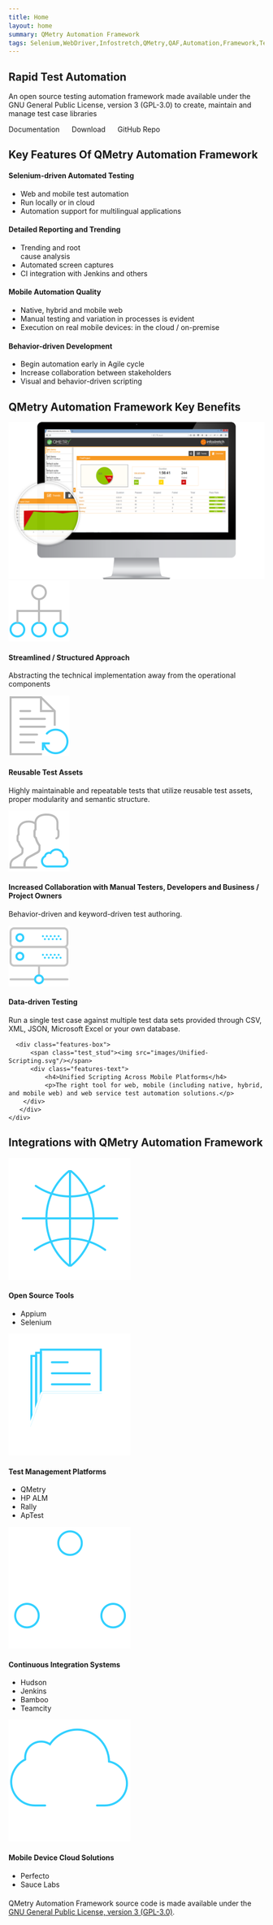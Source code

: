 ```yaml
---
title: Home
layout: home
summary: QMetry Automation Framework
tags: Selenium,WebDriver,Infostretch,QMetry,QAF,Automation,Framework,TestNg,Testing,QA,Cucumber,BDD,KWD
---
```

<div class="static_banner qas noparallax" style="margin-top:0px;background-position:40%">
  <div class="nodesktop feather"></div>
    <div class="container">
      <div class="desc">
            <h2>Rapid Test Automation</h2>
            <p>An open source testing automation framework made available under the GNU General Public License, version 3 (GPL-3.0) to create, maintain and manage test case libraries</p>
            <div class="row text-center"><a title="" class="anim lnk skyblue" style="text-decoration:none; margin-bottom:10px;" href="{{site.data.strings.latest_version}}/docs.html">Documentation</a>
            <a title="" style="text-decoration:none;margin-left:20px; margin-bottom:10px;" class="anim lnk skyblue" href="{{site.data.strings.latest_version}}/download.html">Download</a>
            <a title="" style="text-decoration:none;margin-left:20px; margin-bottom:10px;" class="anim lnk skyblue" href="https://github.com/qmetry/qaf">GitHub Repo</a></div>
        </div>
  </div>
</div>


<div class="backgrounded fastFadeFromTop qas_5 graybg">
  <div class="container">
    <h2 class="dtitle">Key Features Of <span>QMetry Automation Framework</span></h2>
    <div class="row">
      <div class="col-md-3 col-sm-6 col-xs-12">
        <div class="ul_contain1">
          <h4>Selenium-driven Automated Testing</h4>
          <ul>
            <li><span>Web and mobile test automation</span></li>
            <li><span>Run locally or in cloud</span></li>
            <li><span>Automation support for multilingual applications </span></li>
          </ul>
        </div>
      </div>
      <div class="col-md-3 col-sm-6 col-xs-12">
        <div class="ul_contain2">
          <h4>Detailed Reporting and Trending</h4>
          <ul>
            <li><span>Trending and root <br />cause analysis</span></li>
            <li><span>Automated screen captures </span></li>
            <li><span>CI integration with Jenkins and others</span></li>
          </ul>
        </div>
      </div>
      <div class="col-md-3 col-sm-6 col-xs-12">
        <div class="ul_contain3">
          <h4>Mobile Automation Quality</h4>
          <ul>
            <li><span>Native, hybrid and mobile web</span></li>
            <li><span>Manual testing and variation in processes is evident </span></li>
            <li><span>Execution on real mobile devices: in the cloud / on-premise</span></li>
          </ul>
        </div>
      </div>
      <div class="col-md-3 col-sm-6 col-xs-12">
        <div class="ul_contain4">
          <h4>Behavior-driven Development</h4>
          <ul>
            <li><span>Begin automation early in Agile cycle</span></li>
            <li><span>Increase collaboration between stakeholders</span></li>
            <li><span>Visual and behavior-driven scripting</span></li>
          </ul>
        </div>
      </div>
    </div>
  </div>
</div>


<div class="backgrounded fastFadeFromTop qas_3">
  <div class="container">
    <h2 class="dtitle">QMetry Automation Framework <span>Key Benefits</span></h2>
    <div class="col-md-6 col-sm-12 col-xs-12">
      <img src="images/Detailed_Reporting.png" class="img" alt="QMetry-Automation-Studio-Key-Benefits" />     
    </div>
    <div class="col-md-6 col-sm-12 col-xs-12">
      <div class="features-box">
          <span class="test_stud"><img src="images/Streamlined.svg"/></span>
          <div class="features-text">
              <h4>Streamlined / Structured Approach</h4>
              <p>Abstracting the technical implementation away from the operational components</p>
        </div>
      </div> 
      <div class="features-box">
          <span class="test_stud"><img src="images/Reusable-Test-Assets.svg"/></span>
          <div class="features-text">
            <h4>Reusable Test Assets</h4>
              <p>Highly maintainable and repeatable tests that utilize reusable test assets, proper modularity and semantic structure.</p>
        </div>
      </div>
      <div class="features-box">
          <span class="test_stud"><img src="images/Increased-Collaboration.svg"/></span>
          <div class="features-text">
              <h4>Increased Collaboration with Manual Testers, Developers and Business / Project Owners</h4>
              <p>Behavior-driven and keyword-driven test authoring.</p>
        </div>
      </div> 
      <div class="features-box">
          <span class="test_stud"><img src="images/Data-Driven-Testing.svg"/></span>
          <div class="features-text">
              <h4>Data-driven Testing</h4>
              <p>Run a single test case against multiple test data sets provided through CSV, XML, JSON, Microsoft Excel or your own database.</p>
        </div>
       </div>

      <div class="features-box">
          <span class="test_stud"><img src="images/Unified-Scripting.svg"/></span>
          <div class="features-text">
              <h4>Unified Scripting Across Mobile Platforms</h4>
              <p>The right tool for web, mobile (including native, hybrid, and mobile web) and web service test automation solutions.</p>
        </div>
       </div>
    </div>
  </div>
</div>


<div class="backgrounded fastFadeFromTop qas_4">
  <div class="container">
    <h2 class="dtitle">Integrations with <span>QMetry Automation Framework</span></h2>
    <div class="row">
      <div class="col-md-3 col-sm-6 col-xs-12">
        <div class="ul_container1">
          <img src="images/opensource-tools.svg" alt="" />
          <h4>Open Source Tools</h4>
          <ul>
            <li><span>Appium</span></li>
            <li><span>Selenium</span></li>
          </ul>
        </div>
      </div>
      <div class="col-md-3 col-sm-6 col-xs-12">
        <div class="ul_container2">
          <img src="images/test-management-platform.svg" alt="" />
          <h4>Test Management Platforms</h4>
          <ul>
            <li><span>QMetry</span></li>
            <li><span>HP ALM</span></li>
            <li><span>Rally</span></li>
            <li><span>ApTest</span></li>
          </ul>
        </div>
      </div>
      <div class="col-md-3 col-sm-6 col-xs-12">
        <div class="ul_container3">
          <img src="images/continuous-integration.svg" alt="" />
          <h4>Continuous Integration Systems</h4>
          <ul>
            <li><span>Hudson</span></li>
            <li><span>Jenkins</span></li>
            <li><span>Bamboo</span></li>
            <li><span>Teamcity</span></li>
          </ul>
        </div>
      </div>
      <div class="col-md-3 col-sm-6 col-xs-12">
        <div class="ul_container4">
          <img src="images/mobile-device-cloud-solutions.svg" alt="" />
          <h4>Mobile Device Cloud Solutions</h4>
          <ul>
            <li><span>Perfecto</span></li>
            <li><span>Sauce Labs</span></li>
          </ul>
        </div>
      </div>
    </div>
  </div>
</div>
<div class="">
  <div class="container">
    <p class="text-center" style="font-size:14px;margin-top:20px;">QMetry Automation Framework source code is made available under the <a href="https://opensource.org/licenses/gpl-3.0.html" target="_blank">GNU General Public License, version 3 (GPL-3.0)</a>.</p>
  </div>
</div>
<script type="text/javascript">
var links = document.links;
for (var i = 0; i < links.length; i++) {
    if (!links[i].target) {
        if (
            links[i].hostname !== window.location.hostname || 
            /\.(?!html?)([a-z]{0,3}|[a-zt]{0,4})$/.test(links[i].pathname)
        ) {
            links[i].target = '_blank';
        } 
    }
}
</script>